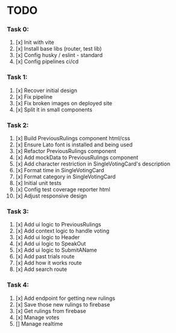 # TODO

### Task 0:
1. [x] Init with vite
2. [x] Install base libs (router, test lib)
3. [x] Config husky / eslint - standard
4. [x] Config pipelines ci/cd

### Task 1:
1. [x] Recover initial design
2. [x] Fix pipeline
3. [x] Fix broken images on deployed site
4. [x] Split it in small components

### Task 2:
1. [x] Build PreviousRulings component html/css
2. [x] Ensure Lato font is installed and being used
3. [x] Refactor PreviousRulings component
4. [x] Add mockData to PreviousRulings component
5. [x] Add character restriction in SingleVotingCard's description
6. [x] Format time in SingleVotingCard
7. [x] Format category in SingleVotingCard
8. [x] Initial unit tests
9. [x] Config test coverage reporter html
10. [x] Adjust responsive design

### Task 3:
1. [x] Add ui logic to PreviousRulings
2. [x] Add context logic to handle voting
3. [x] Add ui logic to Header
4. [x] Add ui logic to SpeakOut
5. [x] Add ui logic to SubmitAName
6. [x] Add past trials route
7. [x] Add how it works route
8. [x] Add search route

### Task 4:
1. [x] Add endpoint for getting new rulings
2. [x] Save those new rulings to firebase
3. [x] Get rulings from firebase
4. [x] Manage votes
5. [] Manage realtime
